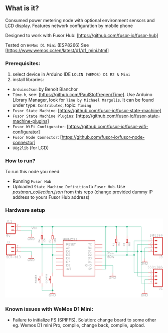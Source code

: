 ## What is it?

Consumed power metering node with optional environment sensors and LCD display. 
Features network configuration by mobile phone
 
Designed to work with Fusor Hub: [https://github.com/fusor-io/fusor-hub]
   
Tested on `WeMos D1 Mini` (ESP8266)
See [https://www.wemos.cc/en/latest/d1/d1_mini.html]

### Prerequisites:

1. select device in Arduino IDE `LOLIN (WEMOS) D1 R2 & Mini`
2. install libraries:
  - `ArduinoJson` by Benoit Blanchor
  - `Time.h`, see: [https://github.com/PaulStoffregen/Time]. 
     Use Arduino Library Manager, look for `Time by Michael Margolis`.
     It can be found under type: `Contributed`, topic: `Timing`
  - `Fusor State Machine`: [https://github.com/fusor-io/fusor-state-machine]
  - `Fusor State Machine Plugins`: [https://github.com/fusor-io/fusor-state-machine-plugins]
  - `Fusor WiFi Configurator`: [https://github.com/fusor-io/fusor-wifi-configurator]
  - `Fusor Node Connector`: [https://github.com/fusor-io/fusor-node-connector]
  - `U8g2lib` (for LCD)

### How to run?
 
To run this node you need:
- Running `Fusor Hub`
- Uploaded `State Machine Definition` to `Fusor Hub`. 
  Use *postman_collection.json* from this repo (change provided dummy IP address to yours Fusor Hub address)

### Hardware setup

![Schematic](schematic.png "Schematic")

### Known issues with WeMos D1 Mini:

- Failure to initialize FS (SPIFFS). 
  Solution: change board to some other eg. Wemos D1 mini Pro, compile, change back, compile, upload.

